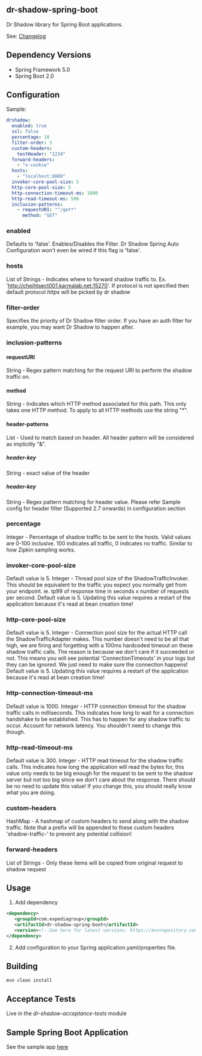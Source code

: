 ## dr-shadow-spring-boot

Dr Shadow library for Spring Boot applications.

See: [Changelog](CHANGELOG.md)

## Dependency Versions
* Spring Framework 5.0
* Spring Boot 2.0

## Configuration

Sample:
```yaml
drshadow:
  enabled: true
  ssl: false
  percentage: 10
  filter-order: 3
  custom-headers:
    testHeader: "1234"
  forward-headers:
    - "x-cookie"
  hosts:
    - "localhost:8080"
  invoker-core-pool-size: 5
  http-core-pool-size: 5
  http-connection-timeout-ms: 1000
  http-read-timeout-ms: 500
  inclusion-patterns:
    - requestURI: "^/get*"
      method: "GET"
```
### enabled
Defaults to 'false'. Enables/Disables the Filter. Dr Shadow Spring Auto Configuration won't even be wired if this flag is 'false'.

### hosts
List of Strings - Indicates where to forward shadow traffic to. Ex. 'http://cheihtsect001.karmalab.net:15270'. If protocol is not specified then default protocol *https* will be picked by dr shadow

### filter-order
Specifies the priority of Dr Shadow filter order. If you have an auth filter for example, you may want Dr Shadow to happen after.

### inclusion-patterns
#### requestURI
String - Regex pattern matching for the request URI to perform the shadow traffic on.
#### method
String - Indicates which HTTP method associated for this path. This only takes one HTTP method. To apply to all HTTP methods use the string "*".
#### header-patterns
List - Used to match based on header. All header pattern will be considered as implicitly "&".
##### header-key
String - exact value of the header
##### header-key
String - Regex pattern matching for header value. Please refer Sample config for header filter (Supported 2.7 onwards) in configuration section

### percentage
Integer - Percentage of shadow traffic to be sent to the hosts. Valid values are 0-100 inclusive. 100 indicates all traffic, 0 indicates no traffic. Similar to how Zipkin sampling works.

### invoker-core-pool-size
Default value is 5. Integer - Thread pool size of the ShadowTrafficInvoker. This should be equivalent to the traffic you expect you normally get from your endpoint. ie. tp99 of response time in seconds x number of requests per second. Default value is 5. Updating this value requires a restart of the application because it's read at bean creation time!

### http-core-pool-size
Default value is 5. Integer - Connection pool size for the actual HTTP call the ShadowTrafficAdapter makes. This number doesn't need to be all that high, we are firing and forgetting with a 100ms hardcoded timeout on these shadow traffic calls. The reason is because we don't care if it succeeded or not. This means you will see potential 'ConnectionTimeouts' in your logs but they can be ignored. We just need to make sure the connection happens! Default value is 5. Updating this value requires a restart of the application because it's read at bean creation time!

### http-connection-timeout-ms
Default value is 1000. Integer - HTTP connection timeout for the shadow traffic calls in milliseconds. This indicates how long to wait for a connection handshake to be established. This has to happen for any shadow traffic to occur. Account for network latency. You shouldn't need to change this though.

### http-read-timeout-ms
Default value is 300. Integer - HTTP read timeout for the shadow traffic calls. This indicates how long the application will read the bytes for, this value only needs to be big enough for the request to be sent to the shadow server but not too big since we don't care about the response. There should be no need to update this value! If you change this, you should really know what you are doing.

### custom-headers
HashMap - A hashmap of custom headers to send along with the shadow traffic. Note that a prefix will be appended to these custom headers 'shadow-traffic-' to prevent any potential collision!

### forward-headers
List of Strings - Only these items will be copied from original request to shadow request

## Usage
1. Add dependency
```xml
<dependency>
   <groupId>com.expediagroup</groupId>
   <artifactId>dr-shadow-spring-boot</artifactId>
   <version><!--See here for latest versions: https://mvnrepository.com/artifact/com.expediagroup/dr-shadow-spring-boot--></version>
</dependency>
```
2. Add configuration to your Spring application.yaml/properties file.

## Building
```bash
mvn clean install
```

## Acceptance Tests
Live in the *dr-shadow-acceptance-tests* module

## Sample Spring Boot Application
See the sample app [here](../dr-shadow-spring-boot-test-app/README.md)
